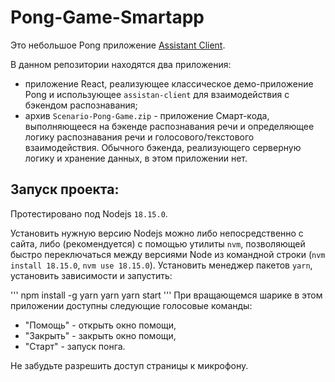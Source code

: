 # Pong-Game-Smartapp

Это небольшое Pong приложение [Assistant Client](https://github.com/salute-developers/salutejs-client).

В данном репозитории находятся два приложения:

- приложение React, реализующее классическое демо-приложение Pong и использующее `assistan-client` для взаимодействия с бэкендом распознавания;
- архив `Scenario-Pong-Game.zip` - приложение Смарт-кода, выполняющееся на бэкенде распознавания речи и определяющее логику распознавания речи и голосового/текстового взаимодействия.
  Обычного бэкенда, реализующего серверную логику и хранение данных, в этом приложении нет.

## Запуск проекта:

Протестировано под Nodejs `18.15.0`.

 Установить нужную версию Nodejs можно либо непосредственно с сайта, либо (рекомендуется) с помощью утилиты `nvm`, позволяющей быстро переключаться между версиями Node из командной строки (`nvm install 18.15.0`, `nvm use 18.15.0`).
 Установить менеджер пакетов `yarn`, установить зависимости и запустить:

'''
npm install -g yarn
yarn
yarn start
'''
 При вращающемся шарике в этом приложении доступны следующие голосовые команды:

- "Помощь" - открыть окно помощи,
- "Закрыть" - закрыть окно помощи,
- "Старт" - запуск понга.

Не забудьте разрешить доступ страницы к микрофону.